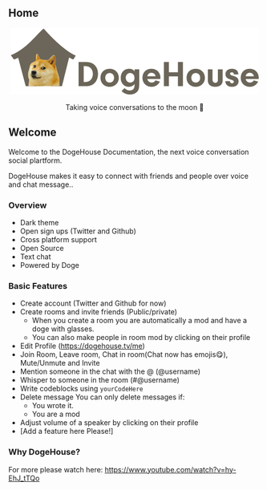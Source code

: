 ## Home
<p align="center">
<img src="https://raw.githubusercontent.com/benawad/dogehouse/staging/dogehouse-github.png"/>
</p>
<p align="center">
 Taking voice conversations to the moon 🚀
</p>

## Welcome
Welcome to the DogeHouse Documentation, the next voice conversation social plartform.

DogeHouse makes it easy to connect with friends and people over voice and chat message..

### Overview
- Dark theme
- Open sign ups (Twitter and Github)
- Cross platform support
- Open Source
- Text chat
- Powered by Doge

### Basic Features
- Create account (Twitter and Github for now)
- Create rooms and invite friends (Public/private)
  - When you create a room you are automatically a mod and have a doge with glasses.
  - You can also make people in room mod by clicking on their profile
- Edit Profile (https://dogehouse.tv/me)
- Join Room, Leave room, Chat in room(Chat now has emojis😋), Mute/Unmute and Invite
- Mention someone in the chat with the @ (@username)
- Whisper to someone in the room (#@username)
- Write codeblocks using `yourCodeHere`
- Delete message
  You can only delete messages if:
  - You wrote it.
  - You are a mod
- Adjust volume of a speaker by clicking on their profile
- [Add a feature here Please!]

### Why DogeHouse?
For more please watch here: https://www.youtube.com/watch?v=hy-EhJ_tTQo
